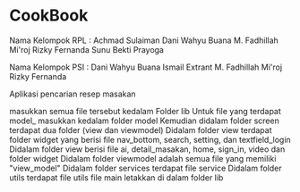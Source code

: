 # CookBook

Nama Kelompok RPL :
Achmad Sulaiman
Dani Wahyu Buana
M. Fadhillah Mi'roj
Rizky Fernanda
Sunu Bekti Prayoga

Nama Kelompok PSI : 
Dani Wahyu Buana
Ismail Extrant 
M. Fadhillah Mi'roj
Rizky Fernanda

Aplikasi pencarian resep masakan

masukkan semua file tersebut kedalam Folder lib
Untuk file yang terdapat model_ masukkan kedalam folder model
Kemudian didalam folder screen terdapat dua folder (view dan viewmodel)
Didalam folder view terdapat folder widget yang berisi file nav_bottom, search, setting, dan textfield_login
Didalam folder view berisi file ai, detail_masakan, home, sign_in, video dan folder widget
Didalam folder viewmodel adalah semua file yang memiliki "view_model"
Didalam folder services terdapat file service
Didalam folder utils terdapat file utils
file main letakkan di dalam folder lib
